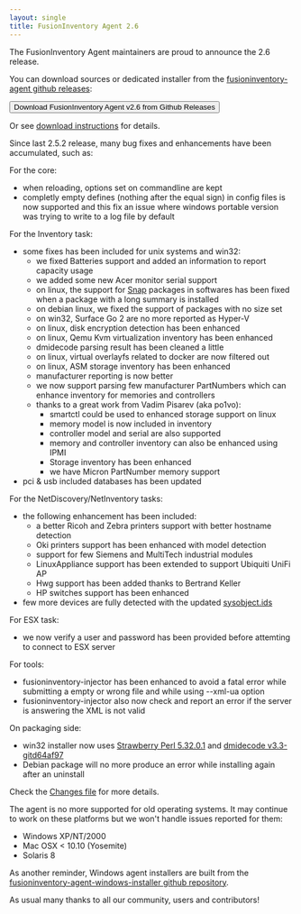 ```yaml
---
layout: single
title: FusionInventory Agent 2.6
---
```


The FusionInventory Agent maintainers are proud to announce the 2.6 release.

You can download sources or dedicated installer from the [fusioninventory-agent github releases](https://github.com/fusioninventory/fusioninventory-agent/releases/tag/2.6):

<button class="button-save large" onclick="window.location.href='https://github.com/fusioninventory/fusioninventory-agent/releases/tag/2.6'">Download FusionInventory Agent v2.6 from Github Releases</button>

Or see [download instructions](https://documentation.fusioninventory.org/%20FusionInventory_agent/%20%20%20Installation/windows/) for details.

Since last 2.5.2 release, many bug fixes and enhancements have been accumulated, such as:

For the core:
- when reloading, options set on commandline are kept
- completly empty defines (nothing after the equal sign) in config files is now supported and this fix an issue where windows portable version was trying to write to a log file by default

For the Inventory task:
- some fixes has been included for unix systems and win32:
  - we fixed Batteries support and added an information to report capacity usage
  - we added some new Acer monitor serial support
  - on linux, the support for [Snap](https://snapcraft.io/) packages in softwares has been fixed when a package with a long summary is installed
  - on debian linux, we fixed the support of packages with no size set
  - on win32, Surface Go 2 are no more reported as Hyper-V
  - on linux, disk encryption detection has been enhanced
  - on linux, Qemu Kvm virtualization inventory has been enhanced
  - dmidecode parsing result has been cleaned a little
  - on linux, virtual overlayfs related to docker are now filtered out
  - on linux, ASM storage inventory has been enhanced
  - manufacturer reporting is now better
  - we now support parsing few manufacturer PartNumbers which can enhance inventory for memories and controllers
  - thanks to a great work from Vadim Pisarev (aka po1vo):
    - smartctl could be used to enhanced storage support on linux
    - memory model is now included in inventory
    - controller model and serial are also supported
    - memory and controller inventory can also be enhanced using IPMI
    - Storage inventory has been enhanced
    - we have Micron PartNumber memory support
- pci & usb included databases has been updated

For the NetDiscovery/NetInventory tasks:
- the following enhancement has been included:
  - a better Ricoh and Zebra printers support with better hostname detection
  - Oki printers support has been enhanced with model detection
  - support for few Siemens and MultiTech industrial modules
  - LinuxAppliance support has been extended to support Ubiquiti UniFi AP
  - Hwg support has been added thanks to Bertrand Keller
  - HP switches support has been enhanced
- few more devices are fully detected with the updated [sysobject.ids](https://github.com/fusioninventory/sysobject.ids/releases/tag/fia-2.6)

For ESX task:
- we now verify a user and password has been provided before attemting to connect to ESX server

For tools:
- fusioninventory-injector has been enhanced to avoid a fatal error while submitting a empty or wrong file and while using --xml-ua option
- fusioninventory-injector also now check and report an error if the server is answering the XML is not valid

On packaging side:
- win32 installer now uses [Strawberry Perl 5.32.0.1](http://strawberryperl.com/releases.html) and [dmidecode v3.3-gitd64af97](https://github.com/fusioninventory/dmidecode/releases/tag/dmidecode-3-3-gitd64af97)
- Debian package will no more produce an error while installing again after an uninstall

Check the [Changes file](https://github.com/fusioninventory/fusioninventory-agent/blob/2.6/Changes) for more details.

The agent is no more supported for old operating systems. It may continue to work on these platforms but we won't handle issues reported for them:
- Windows XP/NT/2000
- Mac OSX < 10.10 (Yosemite)
- Solaris 8

As another reminder, Windows agent installers are built from the [fusioninventory-agent-windows-installer github repository](https://github.com/fusioninventory/fusioninventory-agent-windows-installer).

As usual many thanks to all our community, users and contributors!
